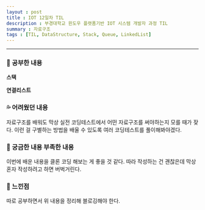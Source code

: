 ```yaml
---
layout : post
title : IOT 12일차 TIL
description : 부경대학교 윈도우 플랫폼기반 IOT 시스템 개발자 과정 TIL
summary : 자료구조
tags : [TIL, DataStructure, Stack, Queue, LinkedList]
---
```

  
-------------
   
   
### 📓 공부한 내용 

**스택**  

**연결리스트**

### 💦 어려웠던 내용 

자료구조를 배워도 막상 실전 코딩테스트에서 어떤 자료구조를 써야하는지 모를 때가 잦다. 이런 걸 구별하는 방법을 배울 수 있도록 여러 코딩테스트를 풀이해봐야겠다.
 
### 🧷 궁금한 내용  부족한 내용 

이번에 배운 내용을 클론 코딩 해보는 게 좋을 것 같다. 따라 작성하는 건 괜찮은데 막상 혼자 작성하려고 하면 버벅거린다.

### 💬 느낀점 

따로 공부하면서 위 내용을 정리해 블로깅해야 한다.
